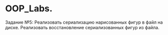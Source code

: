 # OOP_Labs.

Задание №5: Реализовать сериализацию нарисованных фигур в файл на диске.
Реализовать восстановление сериализованных фигур из файла.

